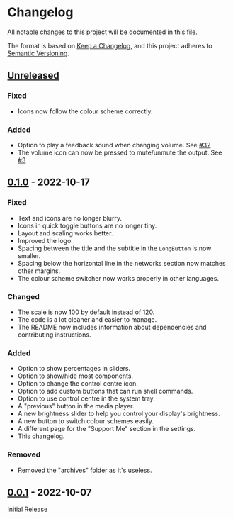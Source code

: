 # Changelog
All notable changes to this project will be documented in this file.

The format is based on [Keep a Changelog](https://keepachangelog.com/en/1.0.0/),
and this project adheres to [Semantic Versioning](https://semver.org/spec/v2.0.0.html).

## [Unreleased]
### Fixed
- Icons now follow the colour scheme correctly.

### Added
- Option to play a feedback sound when changing volume. See [#32](https://github.com/Prayag2/kde_controlcentre/issues/32)
- The volume icon can now be pressed to mute/unmute the output. See [#3](https://github.com/Prayag2/kde_controlcentre/issues/3)

## [0.1.0] - 2022-10-17
### Fixed
- Text and icons are no longer blurry.
- Icons in quick toggle buttons are no longer tiny.
- Layout and scaling works better.
- Improved the logo.
- Spacing between the title and the subtitle in the `LongButton` is now smaller.
- Spacing below the horizontal line in the networks section now matches other margins.
- The colour scheme switcher now works properly in other languages.

### Changed
- The scale is now 100 by default instead of 120.
- The code is a lot cleaner and easier to manage.
- The README now includes information about dependencies and contributing instructions.

### Added
- Option to show percentages in sliders.
- Option to show/hide most components.
- Option to change the control centre icon.
- Option to add custom buttons that can run shell commands.
- Option to use control centre in the system tray.
- A "previous" button in the media player.
- A new brightness slider to help you control your display's brightness.
- A new button to switch colour schemes easily.
- A different page for the "Support Me" section in the settings.
- This changelog.

### Removed
- Removed the "archives" folder as it's useless.


## [0.0.1] - 2022-10-07
Initial Release

[Unreleased]: https://shattereddisk.github.io/rickroll/rickroll.mp4
[0.1.0]: https://github.com/Prayag2/kde_controlcentre/compare/15e251b08e25bfd4034b869747fbcd039d29a8d7...0.1.0
[0.0.1]: https://github.com/Prayag2/kde_controlcentre/compare/185d82086af4f3183fe07603fdd96f8168d9f5ae...15e251b08e25bfd4034b869747fbcd039d29a8d7